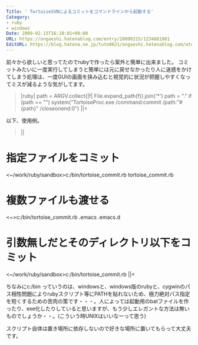 ```yaml
---
Title: ' TortoiseSVNによるコミットをコマンドラインから起動する'
Category:
- ruby
- windows
Date: 2009-02-15T16:10:01+09:00
URL: https://ongaeshi.hatenablog.com/entry/20090215/1234681801
EditURL: https://blog.hatena.ne.jp/tuto0621/ongaeshi.hatenablog.com/atom/entry/6435922169449193076
---
```


前々から欲しいと思ってたのでrubyで作ったら案外と簡単に出来ました。
コミットみたいに一度実行してしまうと簡単には元に戻せなかったり人に迷惑をかけてしまう処理は、一度GUIの画面を挟み込むと視覚的に状況が把握しやすくなってミスが減るような気がしてます。

>|ruby|
path = ARGV.collect{|f| File.expand_path(f)}.join('*')
path = "." if (path == "")
system("TortoiseProc.exe /command:commit /path:\"#{path}\" /closeonend:0")
||<

以下、使用例。

>||
# 指定ファイルをコミット
<~/work/ruby/sandbox>c:/bin/tortoise_commit.rb tortoise_commit.rb

# 複数ファイルも渡せる
<~>c:/bin/tortoise_commit.rb .emacs .emacs.d

# 引数無しだとそのディレクトリ以下をコミット
<~/work/ruby/sandbox>c:/bin/tortoise_commit.rb
||<

ちなみにc:/bin っていうのは、windowsと、windows版のrubyと、cygwinのパス相性問題によりrubyスクリプト等にPATHを貼れないため、極力絶対パス指定を短くするための苦肉の策です・・・。人によっては起動用のbatファイルを作ったり、exe化したりしていると思いますが、もう少しエレガントな方法は無いものでしょうか・・。(こういう時UNIXはいいなーって思う)

スクリプト自体は置き場所に依存しないので好きな場所に置いてもらって大丈夫です。
